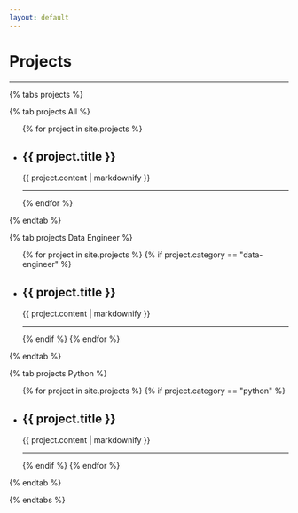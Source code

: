 ```yaml
---
layout: default
---
```


<h1>Projects</h1>

<hr>

{% tabs projects %}

<!-- All projects -->
{% tab projects All %}
<ul id="allProjects">
  {% for project in site.projects %}
    <li data-tags="{{ project.tags | join: ',' }}">
      <h2>{{ project.title }}</h2>
      <p>{{ project.content | markdownify }}</p>
    </li>
    <hr>
  {% endfor %}
</ul>
{% endtab %}

<!-- Data Engineer projects -->
{% tab projects Data Engineer %}
<ul id="dataEngineerProjects">
  {% for project in site.projects %}
    {% if project.category == "data-engineer" %}
      <li data-tags="{{ project.tags | join: ',' }}">
        <h2>{{ project.title }}</h2>
        <p>{{ project.content | markdownify }}</p>
      </li>
      <hr>
    {% endif %}
  {% endfor %}
</ul>
{% endtab %}

<!-- Python projects -->
{% tab projects Python %}
<ul id="pythonProjects">
  {% for project in site.projects %}
    {% if project.category == "python" %}
      <li data-tags="{{ project.tags | join: ',' }}">
        <h2>{{ project.title }}</h2>
        <p>{{ project.content | markdownify }}</p>
      </li>
      <hr>
    {% endif %}
  {% endfor %}
</ul>
{% endtab %}

{% endtabs %}

<script>
document.addEventListener("DOMContentLoaded", function () {
  var projects = document.querySelectorAll('[data-tags]');
  var searchInput = document.getElementById('search-bar-multi-select');

  searchInput.addEventListener('input', function() {
    var filter = searchInput.value.trim().toLowerCase();
    projects.forEach(function(project) {
      var tags = project.getAttribute('data-tags').split(',');
      var showProject = tags.some(function(tag) {
        return tag.trim().toLowerCase().includes(filter);
      });
      project.style.display = showProject ? '' : 'none';

    });
  });
});
</script>
